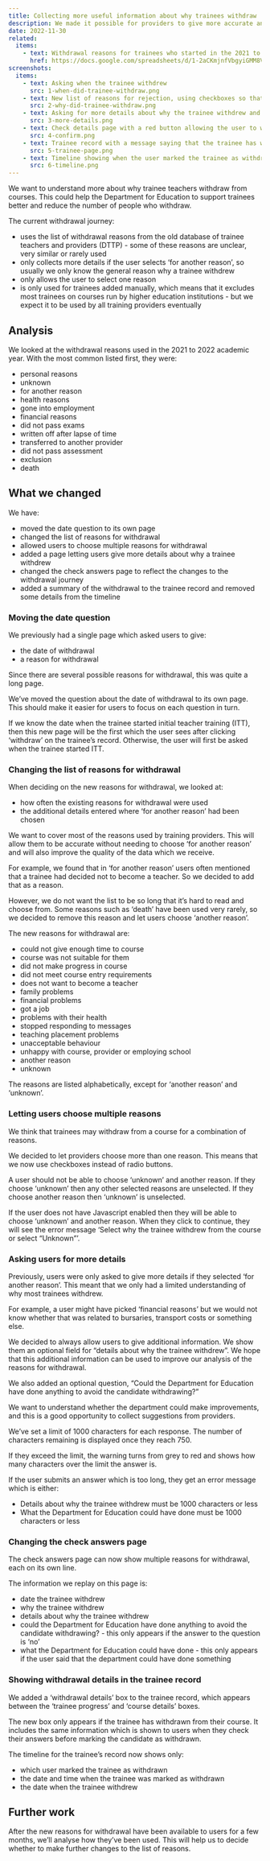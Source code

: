 ```yaml
---
title: Collecting more useful information about why trainees withdraw
description: We made it possible for providers to give more accurate and detailed information about why trainee teachers withdraw from courses.
date: 2022-11-30
related:
  items:
    - text: Withdrawal reasons for trainees who started in the 2021 to 2022 academic year
      href: https://docs.google.com/spreadsheets/d/1-2aCKmjnfVbgyiGMM8V_xYzjnYYfk56WPP01i9lN7EQ/edit?pli=1#gid=303708079
screenshots:
  items:
    - text: Asking when the trainee withdrew
      src: 1-when-did-trainee-withdraw.png
    - text: New list of reasons for rejection, using checkboxes so that users can select more than one
      src: 2-why-did-trainee-withdraw.png
    - text: Asking for more details about why the trainee withdrew and whether the Department for Education could have done anything to avoid it
      src: 3-more-details.png
    - text: Check details page with a red button allowing the user to withdraw the trainee
      src: 4-confirm.png
    - text: Trainee record with a message saying that the trainee has withdrawn, plus a box showing the withdrawal details
      src: 5-trainee-page.png
    - text: Timeline showing when the user marked the trainee as withdrawn and when the trainee actually withdrew
      src: 6-timeline.png
---
```


We want to understand more about why trainee teachers withdraw from courses. This could help the Department for Education to support trainees better and reduce the number of people who withdraw.

The current withdrawal journey:

- uses the list of withdrawal reasons from the old database of trainee teachers and providers (DTTP) - some of these reasons are unclear, very similar or rarely used
- only collects more details if the user selects ‘for another reason’, so usually we only know the general reason why a trainee withdrew
- only allows the user to select one reason
- is only used for trainees added manually, which means that it excludes most trainees on courses run by higher education institutions - but we expect it to be used by all training providers eventually

## Analysis

We looked at the withdrawal reasons used in the 2021 to 2022 academic year. With the most common listed first, they were:

- personal reasons
- unknown
- for another reason
- health reasons
- gone into employment
- financial reasons
- did not pass exams
- written off after lapse of time
- transferred to another provider
- did not pass assessment
- exclusion
- death

## What we changed

We have:

- moved the date question to its own page
- changed the list of reasons for withdrawal
- allowed users to choose multiple reasons for withdrawal
- added a page letting users give more details about why a trainee withdrew
- changed the check answers page to reflect the changes to the withdrawal journey
- added a summary of the withdrawal to the trainee record and removed some details from the timeline

### Moving the date question

We previously had a single page which asked users to give:

- the date of withdrawal
- a reason for withdrawal

Since there are several possible reasons for withdrawal, this was quite a long page.

We’ve moved the question about the date of withdrawal to its own page. This should make it easier for users to focus on each question in turn.

If we know the date when the trainee started initial teacher training (ITT), then this new page will be the first which the user sees after clicking ‘withdraw’ on the trainee’s record. Otherwise, the user will first be asked when the trainee started ITT.

### Changing the list of reasons for withdrawal

When deciding on the new reasons for withdrawal, we looked at:

- how often the existing reasons for withdrawal were used
- the additional details entered where ‘for another reason’ had been chosen

We want to cover most of the reasons used by training providers. This will allow them to be accurate without needing to choose ‘for another reason’ and will also improve the quality of the data which we receive.

For example, we found that in ‘for another reason’ users often mentioned that a trainee had decided not to become a teacher. So we decided to add that as a reason.

However, we do not want the list to be so long that it’s hard to read and choose from. Some reasons such as ‘death’ have been used very rarely, so we decided to remove this reason and let users choose ‘another reason’.

The new reasons for withdrawal are:

- could not give enough time to course
- course was not suitable for them
- did not make progress in course
- did not meet course entry requirements
- does not want to become a teacher
- family problems
- financial problems
- got a job
- problems with their health
- stopped responding to messages
- teaching placement problems
- unacceptable behaviour
- unhappy with course, provider or employing school
- another reason
- unknown

The reasons are listed alphabetically, except for ‘another reason’ and ‘unknown’.

### Letting users choose multiple reasons

We think that trainees may withdraw from a course for a combination of reasons.

We decided to let providers choose more than one reason. This means that we now use checkboxes instead of radio buttons.

A user should not be able to choose ‘unknown’ and another reason. If they choose ‘unknown’ then any other selected reasons are unselected. If they choose another reason then ‘unknown’ is unselected.

If the user does not have Javascript enabled then they will be able to choose ‘unknown’ and another reason. When they click to continue, they will see the error message ‘Select why the trainee withdrew from the course or select “Unknown”’.

### Asking users for more details

Previously, users were only asked to give more details if they selected ‘for another reason’. This meant that we only had a limited understanding of why most trainees withdrew.

For example, a user might have picked ‘financial reasons’ but we would not know whether that was related to bursaries, transport costs or something else.

We decided to always allow users to give additional information. We show them an optional field for “details about why the trainee withdrew”. We hope that this additional information can be used to improve our analysis of the reasons for withdrawal.

We also added an optional question, “Could the Department for Education have done anything to avoid the candidate withdrawing?”

We want to understand whether the department could make improvements, and this is a good opportunity to collect suggestions from providers.

We’ve set a limit of 1000 characters for each response. The number of characters remaining is displayed once they reach 750.

If they exceed the limit, the warning turns from grey to red and shows how many characters over the limit the answer is.

If the user submits an answer which is too long, they get an error message which is either:

- Details about why the trainee withdrew must be 1000 characters or less
- What the Department for Education could have done must be 1000 characters or less

### Changing the check answers page

The check answers page can now show multiple reasons for withdrawal, each on its own line.

The information we replay on this page is:

- date the trainee withdrew
- why the trainee withdrew
- details about why the trainee withdrew
- could the Department for Education have done anything to avoid the candidate withdrawing? - this only appears if the answer to the question is ‘no’
- what the Department for Education could have done - this only appears if the user said that the department could have done something

### Showing withdrawal details in the trainee record

We added a ‘withdrawal details’ box to the trainee record, which appears between the ‘trainee progress’ and ‘course details’ boxes.

The new box only appears if the trainee has withdrawn from their course. It includes the same information which is shown to users when they check their answers before marking the candidate as withdrawn.

The timeline for the trainee’s record now shows only:

- which user marked the trainee as withdrawn
- the date and time when the trainee was marked as withdrawn
- the date when the trainee withdrew

## Further work

After the new reasons for withdrawal have been available to users for a few months, we’ll analyse how they’ve been used. This will help us to decide whether to make further changes to the list of reasons.
